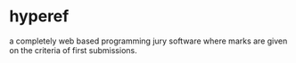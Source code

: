 # hyperef
a completely web based programming jury software where marks are given on the criteria of first submissions.
